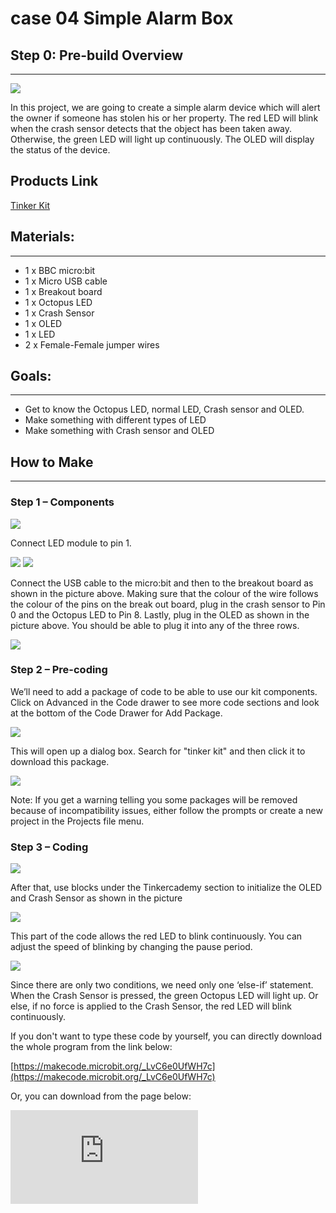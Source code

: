 # case 04 Simple Alarm Box

## Step 0: Pre-build Overview
---
![](./images/mNlJj4l.png)

In this project, we are going to create a simple alarm device which will alert the owner if someone has stolen his or her property. The red LED will blink when the crash sensor detects that the object has been taken away. Otherwise, the green LED will light up continuously. The OLED will display the status of the device.

## Products Link

[Tinker Kit](https://shop.elecfreaks.com/products/elecfreaks-micro-bit-tinker-kit-without-micro-bit-board?_pos=1&_sid=a3579b340&_ss=r)

## Materials:
---

- 1 x BBC micro:bit
- 1 x Micro USB cable
- 1 x Breakout board
- 1 x Octopus LED
- 1 x Crash Sensor
- 1 x OLED
- 1 x LED
- 2 x Female-Female jumper wires


## Goals:
---
- Get to know the Octopus LED, normal LED, Crash sensor and OLED.
- Make something with different types of LED
- Make something with Crash sensor and OLED


## How to Make
---

### Step 1 – Components

![](./images/208tSHD.jpg)

Connect LED module to pin 1.

![](./images/wGQpzcn.jpg)
![](./images/9yVjSuC.jpg)

Connect the USB cable to the micro:bit and then to the breakout board as shown in the picture above. Making sure that the colour of the wire follows the colour of the pins on the break out board, plug in the crash sensor to Pin 0 and the Octopus LED to Pin 8.
Lastly, plug in the OLED as shown in the picture above. You should be able to plug it into any of the three rows.

![](./images/LQkLriL.jpg)

### Step 2 – Pre-coding

We’ll need to add a package of code to be able to use our kit components. Click on Advanced in the Code drawer to see more code sections and look at the bottom of the Code Drawer for Add Package.

![](./images/W9LqWIQ.jpg)

This will open up a dialog box. Search for "tinker kit" and then click it to download this package.

![](./images/JjXJhoP.png)

Note: If you get a warning telling you some packages will be removed because of incompatibility issues, either follow the prompts or create a new project in the Projects file menu.

### Step 3 – Coding

![](./images/yVtxeb2.jpg)

After that, use blocks under the Tinkercademy section to initialize the OLED and Crash Sensor as shown in the picture

![](./images/z6Gzehg.jpg)

This part of the code allows the red LED to blink continuously. You can adjust the speed of blinking by changing the pause period.

![](./images/6avB2r8.jpg)

Since there are only two conditions, we need only one ‘else-if’ statement. When the Crash Sensor is pressed, the green Octopus LED will light up. Or else, if no force is applied to the Crash Sensor, the red LED will blink continuously.

If you don't want to type these code by yourself, you can directly download the whole program from the link below:

[https://makecode.microbit.org/_LvC6e0UfWH7c](https://makecode.microbit.org/_LvC6e0UfWH7c)

Or, you can download from the page below:

<div
    style={{
        position: 'relative',
        paddingBottom: '60%',
        overflow: 'hidden',
    }}
>
    <iframe
        src="https://makecode.microbit.org/_LvC6e0UfWH7c"
        frameborder="0"
        sandbox="allow-popups allow-forms allow-scripts allow-same-origin"
        style={{
            position: 'absolute',
            width: '100%',
            height: '100%',
        }}
    />
</div>


### Step 4 – Succeed!

Let’s download code into it and run it. Let’s find a book or something else and place it on the top of device, then see what will happen. We can see the green light illuminates as showed in the picture below. When we take away the book or something else you placed, you can see the red light starts to flash while the green light turned off.

![](./images/wpyHSOF.jpg)
